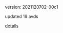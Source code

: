 version: 2021120702-00c1

updated 16 avds

[details](https://github.com/0x74f917491bfa7ebfa379/ali_avd_db/blob/master/change_log/2021/12/07/02/00c1.txt)
